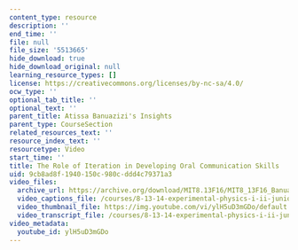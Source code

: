```yaml
---
content_type: resource
description: ''
end_time: ''
file: null
file_size: '5513665'
hide_download: true
hide_download_original: null
learning_resource_types: []
license: https://creativecommons.org/licenses/by-nc-sa/4.0/
ocw_type: ''
optional_tab_title: ''
optional_text: ''
parent_title: Atissa Banuazizi's Insights
parent_type: CourseSection
related_resources_text: ''
resource_index_text: ''
resourcetype: Video
start_time: ''
title: The Role of Iteration in Developing Oral Communication Skills
uid: 9cb8ad8f-1940-150c-980c-ddd4c79371a3
video_files:
  archive_url: https://archive.org/download/MIT8.13F16/MIT8_13F16_Banuazizi_Role_of_Iteration_300k.mp4
  video_captions_file: /courses/8-13-14-experimental-physics-i-ii-junior-lab-fall-2016-spring-2017/b74b4d0fc62b5c8183374616cda708d8_ylH5uD3mGDo.vtt
  video_thumbnail_file: https://img.youtube.com/vi/ylH5uD3mGDo/default.jpg
  video_transcript_file: /courses/8-13-14-experimental-physics-i-ii-junior-lab-fall-2016-spring-2017/ea1f5c70ff6ec868cade6439e345001d_ylH5uD3mGDo.pdf
video_metadata:
  youtube_id: ylH5uD3mGDo
---
```

